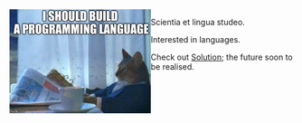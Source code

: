 <img src="https://raw.githubusercontent.com/Sundown/sundown/master/programminglanguage.png" alt="Great idea" width="250" align="left"/>

Scientia et lingua studeo. 

Interested in languages. 

Check out [Solution](github.com/sundown/Solution); the future soon to be realised. 
